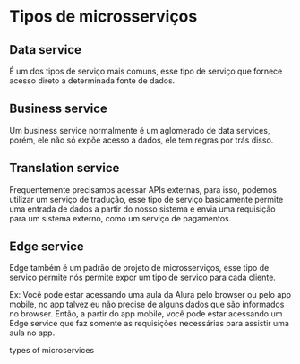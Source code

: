 # Tipos de microsserviços

## Data service

É um dos tipos de serviço mais comuns, esse tipo de serviço que fornece acesso direto a determinada fonte de dados.

## Business service

Um business service normalmente é um aglomerado de data services, porém, ele não só expõe acesso a dados, ele tem regras por trás disso.

## Translation service

Frequentemente precisamos acessar APIs externas, para isso, podemos utilizar um serviço de tradução, esse tipo de serviço basicamente permite uma entrada de dados a partir do nosso sistema e envia uma requisição para um sistema externo, como um serviço de pagamentos.

## Edge service

Edge também é um padrão de projeto de microsserviços, esse tipo de serviço permite nós permite expor um tipo de serviço para cada cliente.

Ex: Você pode estar acessando uma aula da Alura pelo browser ou pelo app mobile, no app talvez eu não precise de alguns dados que são informados no browser. Então, a partir do app mobile, você pode estar acessando um Edge service que faz somente as requisições necessárias para assistir uma aula no app.

types of microservices
